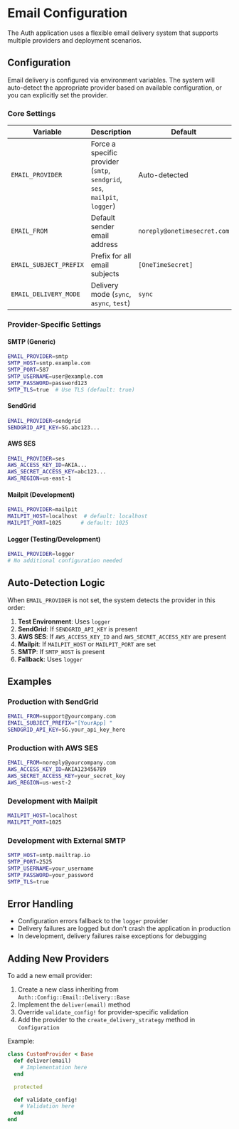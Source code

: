 # Email Configuration

The Auth application uses a flexible email delivery system that supports multiple providers and deployment scenarios.

## Configuration

Email delivery is configured via environment variables. The system will auto-detect the appropriate provider based on available configuration, or you can explicitly set the provider.

### Core Settings

| Variable | Description | Default |
|----------|-------------|---------|
| `EMAIL_PROVIDER` | Force a specific provider (`smtp`, `sendgrid`, `ses`, `mailpit`, `logger`) | Auto-detected |
| `EMAIL_FROM` | Default sender email address | `noreply@onetimesecret.com` |
| `EMAIL_SUBJECT_PREFIX` | Prefix for all email subjects | `[OneTimeSecret] ` |
| `EMAIL_DELIVERY_MODE` | Delivery mode (`sync`, `async`, `test`) | `sync` |

### Provider-Specific Settings

#### SMTP (Generic)
```bash
EMAIL_PROVIDER=smtp
SMTP_HOST=smtp.example.com
SMTP_PORT=587
SMTP_USERNAME=user@example.com
SMTP_PASSWORD=password123
SMTP_TLS=true  # Use TLS (default: true)
```

#### SendGrid
```bash
EMAIL_PROVIDER=sendgrid
SENDGRID_API_KEY=SG.abc123...
```

#### AWS SES
```bash
EMAIL_PROVIDER=ses
AWS_ACCESS_KEY_ID=AKIA...
AWS_SECRET_ACCESS_KEY=abc123...
AWS_REGION=us-east-1
```

#### Mailpit (Development)
```bash
EMAIL_PROVIDER=mailpit
MAILPIT_HOST=localhost  # default: localhost
MAILPIT_PORT=1025      # default: 1025
```

#### Logger (Testing/Development)
```bash
EMAIL_PROVIDER=logger
# No additional configuration needed
```

## Auto-Detection Logic

When `EMAIL_PROVIDER` is not set, the system detects the provider in this order:

1. **Test Environment**: Uses `logger`
2. **SendGrid**: If `SENDGRID_API_KEY` is present
3. **AWS SES**: If `AWS_ACCESS_KEY_ID` and `AWS_SECRET_ACCESS_KEY` are present
4. **Mailpit**: If `MAILPIT_HOST` or `MAILPIT_PORT` are set
5. **SMTP**: If `SMTP_HOST` is present
6. **Fallback**: Uses `logger`

## Examples

### Production with SendGrid
```bash
EMAIL_FROM=support@yourcompany.com
EMAIL_SUBJECT_PREFIX="[YourApp] "
SENDGRID_API_KEY=SG.your_api_key_here
```

### Production with AWS SES
```bash
EMAIL_FROM=noreply@yourcompany.com
AWS_ACCESS_KEY_ID=AKIA123456789
AWS_SECRET_ACCESS_KEY=your_secret_key
AWS_REGION=us-west-2
```

### Development with Mailpit
```bash
MAILPIT_HOST=localhost
MAILPIT_PORT=1025
```

### Development with External SMTP
```bash
SMTP_HOST=smtp.mailtrap.io
SMTP_PORT=2525
SMTP_USERNAME=your_username
SMTP_PASSWORD=your_password
SMTP_TLS=true
```

## Error Handling

- Configuration errors fallback to the `logger` provider
- Delivery failures are logged but don't crash the application in production
- In development, delivery failures raise exceptions for debugging

## Adding New Providers

To add a new email provider:

1. Create a new class inheriting from `Auth::Config::Email::Delivery::Base`
2. Implement the `deliver(email)` method
3. Override `validate_config!` for provider-specific validation
4. Add the provider to the `create_delivery_strategy` method in `Configuration`

Example:
```ruby
class CustomProvider < Base
  def deliver(email)
    # Implementation here
  end

  protected

  def validate_config!
    # Validation here
  end
end
```
